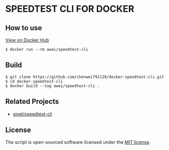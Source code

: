 # SPEEDTEST CLI FOR DOCKER
## How to use
[View on Docker Hub](https://hub.docker.com/r/awei/speedtest-cli)
```console
$ docker run --rm awei/speedtest-cli
```

## Build
```console
$ git clone https://github.com/chenwei791129/docker-speedtest-cli.git
$ cd docker-speedtest-cli
$ docker build --tag awei/speedtest-cli .
```

## Related Projects

- [sivel/speedtest-cli](https://github.com/sivel/speedtest-cli)

## License

The script is open-sourced software licensed under the [MIT license](https://opensource.org/licenses/MIT).
